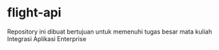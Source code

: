 # flight-api
Repository ini dibuat bertujuan untuk memenuhi tugas besar mata kuliah Integrasi Aplikasi Enterprise
